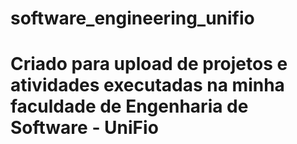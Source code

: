# software_engineering_unifio

# Criado para upload de projetos e atividades executadas na minha faculdade de Engenharia de Software - UniFio
